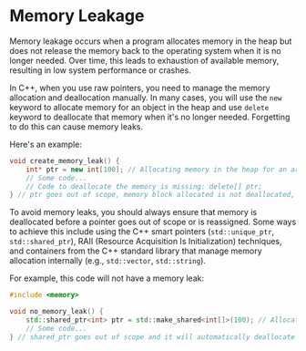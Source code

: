 # Memory Leakage

Memory leakage occurs when a program allocates memory in the heap but does not release the memory back to the operating system when it is no longer needed. Over time, this leads to exhaustion of available memory, resulting in low system performance or crashes.

In C++, when you use raw pointers, you need to manage the memory allocation and deallocation manually. In many cases, you will use the `new` keyword to allocate memory for an object in the heap and use `delete` keyword to deallocate that memory when it's no longer needed. Forgetting to do this can cause memory leaks.

Here's an example:

```cpp
void create_memory_leak() {
    int* ptr = new int[100]; // Allocating memory in the heap for an array of integers
    // Some code...
    // Code to deallocate the memory is missing: delete[] ptr;
} // ptr goes out of scope, memory block allocated is not deallocated, causing a memory leak.
```

To avoid memory leaks, you should always ensure that memory is deallocated before a pointer goes out of scope or is reassigned. Some ways to achieve this include using the C++ smart pointers (`std::unique_ptr`, `std::shared_ptr`), RAII (Resource Acquisition Is Initialization) techniques, and containers from the C++ standard library that manage memory allocation internally (e.g., `std::vector`, `std::string`).

For example, this code will not have a memory leak:

```cpp
#include <memory>

void no_memory_leak() {
    std::shared_ptr<int> ptr = std::make_shared<int[]>(100); // Allocating memory in the heap for an array of integers using shared_ptr
    // Some code...
} // shared_ptr goes out of scope and it will automatically deallocate the memory block assigned to it.
```